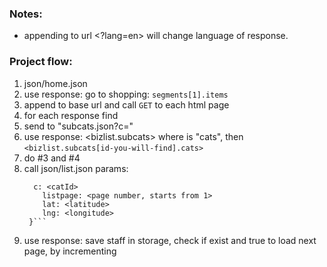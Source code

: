 ### Notes:
* appending to url <?lang=en> will change language of response.
### Project flow: 
1. json/home.json
2. use response: go to shopping: `segments[1].items`
3. append <link> to base url and call `GET` to each html page
4. for each response find <catId>
5. send <catId> to "subcats.json?c=<catId>"
6. use response: <bizlist.subcats> where <kind> is "cats", then `<bizlist.subcats[id-you-will-find].cats>`
7. do #3 and #4
8. call json/list.json params: 
    ```{
      c: <catId>
        listpage: <page number, starts from 1>
        lat: <latitude>
        lng: <longitude>
     }```
 9. use response: save staff in storage, check if <nextpage> exist and true to load next page, by incrementing <listpage>
